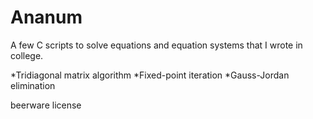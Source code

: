 Ananum
======

A few C scripts to solve equations and equation systems that I wrote in college.

*Tridiagonal matrix algorithm
*Fixed-point iteration
*Gauss-Jordan elimination

beerware license